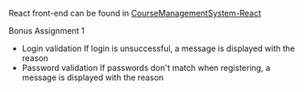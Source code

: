 
React front-end can be found in [CourseManagementSystem-React](https://github.com/erinzhangxi/CourseManagementSystem-React)

Bonus
Assignment 1
- Login validation 
    If login is unsuccessful, a message is displayed with the reason
- Password validation
    If passwords don't match when registering, a message is displayed with the reason
